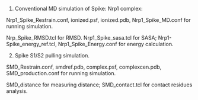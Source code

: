 1. Conventional MD simulation of Spike: Nrp1 complex:

Nrp1_Spike_Restrain.conf, ionized.psf, ionized.pdb, Nrp1_Spike_MD.conf for running simulation.

Nrp_Spike_RMSD.tcl for RMSD. Nrp1_Spike_sasa.tcl for SASA; Nrp1-Spike_energy_ref.tcl, Nrp1_Spike_Energy.conf for energy calculation.

 

2. Spike S1/S2 pulling simulation.

SMD_Restrain.conf, smdref.pdb, complex.psf, complexcen.pdb, SMD_production.conf for running simulation.

SMD_distance for measuring distance; SMD_contact.tcl for contact residues analysis.
